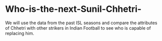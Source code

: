 # Who-is-the-next-Sunil-Chhetri-
We will use the data from the past ISL seasons and compare the attributes of Chhetri with other strikers in Indian Football to see who is capable of replacing him.
